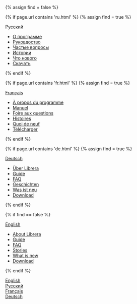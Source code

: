 {% assign find = false %}
 
{% if page.url contains 'ru.html' %}
{% assign find = true %}

[Русский](/wiki/ru)
    
* [О программе](/wiki/about/ru)
* [Руковдоство](/wiki/manual/ru)
* [Частые вопросы](/wiki/faq/ru)
* [Истории](/wiki/stories/ru)
* [Что нового](/wiki/what-is-new/ru)
* [Скачать](/wiki/download/ru)

{% endif %}


{% if page.url contains 'fr.html' %}
{% assign find = true %}
  
[Français](/wiki/fr)

* [À propos du programme](/wiki/about/fr)
* [Manuel](/wiki/manual/fr)
* [Foire aux questions](/wiki/faq/fr)
* [Histoires](/wiki/stories/fr)
* [Quoi de neuf](/wiki/what-is-new/fr)
* [Télécharger](/wiki/download/fr)
 
{% endif %}


{% if page.url contains 'de.html' %}
{% assign find = true %}
  
[Deutsch](/wiki/de)

* [Über Librera](/wiki/about/de)
* [Guide](/wiki/manual/de)
* [FAQ](/wiki/faq/de)
* [Geschichten](/wiki/stories/de)
* [Was ist neu](/wiki/what-is-new/de)
* [Download](/wiki/download/de)
 
{% endif %}



{% if find == false %}
 
[English](/wiki)

* [About Librera](/wiki/about)
* [Guide](/wiki/manual)
* [FAQ](/wiki/faq)
* [Stories](/wiki/stories)
* [What is new](/wiki/what-is-new/)
* [Download](/wiki/download)

{% endif %}
   
[English](/wiki)   
[Русский](/wiki/ru)   
[Français](/wiki/fr)  
[Deutsch](/wiki/de)
	       
	        
